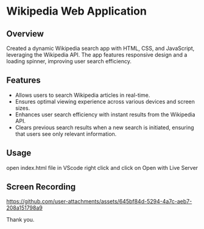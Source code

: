# Wikipedia Web Application

## Overview
Created a dynamic Wikipedia search app with HTML, CSS, and JavaScript, leveraging the 
Wikipedia API. The app features responsive design and a loading spinner, improving user search efficiency. 

## Features
- Allows users to search Wikipedia articles in real-time.
- Ensures optimal viewing experience across various devices and screen sizes.
- Enhances user search efficiency with instant results from the Wikipedia API.
- Clears previous search results when a new search is initiated, ensuring that users see only relevant information.

## Usage
open index.html file in VScode right click and click on Open with Live Server

## Screen Recording

https://github.com/user-attachments/assets/645bf84d-5294-4a7c-aeb7-208a151798a9

Thank you.

